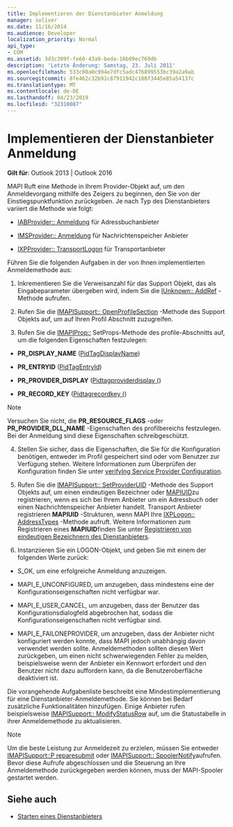 ```yaml
---
title: Implementieren der Dienstanbieter Anmeldung
manager: soliver
ms.date: 11/16/2014
ms.audience: Developer
localization_priority: Normal
api_type:
- COM
ms.assetid: 3d3c309f-fe60-43a9-beda-16b09ec769db
description: 'Letzte Änderung: Samstag, 23. Juli 2011'
ms.openlocfilehash: 533c00a0c994e7dfc5adc476899553bc39a2a9ab
ms.sourcegitcommit: 8fe462c32b91c87911942c188f3445e85a54137c
ms.translationtype: MT
ms.contentlocale: de-DE
ms.lasthandoff: 04/23/2019
ms.locfileid: "32310087"
---
```

# <a name="implementing-service-provider-logon"></a>Implementieren der Dienstanbieter Anmeldung

**Gilt für**: Outlook 2013 | Outlook 2016 
  
MAPI Ruft eine Methode in Ihrem Provider-Objekt auf, um den Anmeldevorgang mithilfe des Zeigers zu beginnen, den Sie von der Einstiegspunktfunktion zurückgeben. Je nach Typ des Dienstanbieters variiert die Methode wie folgt:
  
- [IABProvider:: Anmeldung](iabprovider-logon.md) für Adressbuchanbieter 
    
- [IMSProvider:: Anmeldung](imsprovider-logon.md) für Nachrichtenspeicher Anbieter 
    
- [IXPProvider:: TransportLogon](ixpprovider-transportlogon.md) für Transportanbieter 
    
Führen Sie die folgenden Aufgaben in der von Ihnen implementierten Anmeldemethode aus:
  
1. Inkrementieren Sie die Verweisanzahl für das Support Objekt, das als Eingabeparameter übergeben wird, indem Sie die [IUnknown:: AddRef](https://msdn.microsoft.com/library/ms691379%28v=VS.85%29.aspx) -Methode aufrufen. 
    
2. Rufen Sie die [IMAPISupport:: OpenProfileSection](imapisupport-openprofilesection.md) -Methode des Support Objekts auf, um auf Ihren Profil Abschnitt zuzugreifen. 
    
3. Rufen Sie die [IMAPIProp::](imapiprop-setprops.md) SetProps-Methode des profile-Abschnitts auf, um die folgenden Eigenschaften festzulegen: 
    
  - **PR_DISPLAY_NAME** ([PidTagDisplayName](pidtagdisplayname-canonical-property.md))
    
  - **PR_ENTRYID** ([PidTagEntryId](pidtagentryid-canonical-property.md))
    
  - **PR_PROVIDER_DISPLAY** ([Pidtagproviderdisplay (](pidtagproviderdisplay-canonical-property.md))
    
  - **PR_RECORD_KEY** ([Pidtagrecordkey (](pidtagrecordkey-canonical-property.md))
    
  > [!NOTE]
  > Versuchen Sie nicht, die **PR_RESOURCE_FLAGS** -oder **PR_PROVIDER_DLL_NAME** -Eigenschaften des profilbereichs festzulegen. Bei der Anmeldung sind diese Eigenschaften schreibgeschützt. 
  
4. Stellen Sie sicher, dass die Eigenschaften, die Sie für die Konfiguration benötigen, entweder im Profil gespeichert sind oder vom Benutzer zur Verfügung stehen. Weitere Informationen zum Überprüfen der Konfiguration finden Sie unter [verifyIng Service Provider Configuration](verifying-service-provider-configuration.md).
    
5. Rufen Sie die [IMAPISupport:: SetProviderUID](imapisupport-setprovideruid.md) -Methode des Support Objekts auf, um einen eindeutigen Bezeichner oder [MAPIUID](mapiuid.md)zu registrieren, wenn es sich bei Ihrem Anbieter um ein Adressbuch oder einen Nachrichtenspeicher Anbieter handelt. Transport Anbieter registrieren **MAPIUID** -Strukturen, wenn MAPI Ihre [IXPLogon:: AddressTypes](ixplogon-addresstypes.md) -Methode aufruft. Weitere Informationen zum Registrieren eines **MAPIUID**finden Sie unter [Registrieren von eindeutigen Bezeichnern des Dienstanbieters](registering-service-provider-unique-identifiers.md).
    
6. Instanziieren Sie ein LOGON-Objekt, und geben Sie mit einem der folgenden Werte zurück:
    
  - S_OK, um eine erfolgreiche Anmeldung anzuzeigen.
    
  - MAPI_E_UNCONFIGURED, um anzugeben, dass mindestens eine der Konfigurationseigenschaften nicht verfügbar war.
    
  - MAPI_E_USER_CANCEL, um anzugeben, dass der Benutzer das Konfigurationsdialogfeld abgebrochen hat, sodass die Konfigurationseigenschaften nicht verfügbar sind.
    
  - MAPI_E_FAILONEPROVIDER, um anzugeben, dass der Anbieter nicht konfiguriert werden konnte, dass MAPI jedoch unabhängig davon verwendet werden sollte. Anmeldemethoden sollten diesen Wert zurückgeben, um einen nicht schwerwiegenden Fehler zu melden, beispielsweise wenn der Anbieter ein Kennwort erfordert und den Benutzer nicht dazu auffordern kann, da die Benutzeroberfläche deaktiviert ist. 
    
Die vorangehende Aufgabenliste beschreibt eine Mindestimplementierung für eine Dienstanbieter-Anmeldemethode. Sie können bei Bedarf zusätzliche Funktionalitäten hinzufügen. Einige Anbieter rufen beispielsweise [IMAPISupport:: ModifyStatusRow](imapisupport-modifystatusrow.md) auf, um die Statustabelle in ihrer Anmeldemethode zu aktualisieren. 
  
> [!NOTE]
> Um die beste Leistung zur Anmeldezeit zu erzielen, müssen Sie entweder [IMAPISupport::P reparesubmit](imapisupport-preparesubmit.md) oder [IMAPISupport:: SpoolerNotify](imapisupport-spoolernotify.md)aufrufen. Bevor diese Aufrufe abgeschlossen und die Steuerung an Ihre Anmeldemethode zurückgegeben werden können, muss der MAPI-Spooler gestartet werden. 
  
## <a name="see-also"></a>Siehe auch

- [Starten eines Dienstanbieters](starting-a-service-provider.md)

